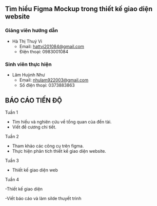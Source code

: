 ## Tìm hiểu Figma Mockup trong thiết kế giao diện website ##
### Giảng viên hướng dẫn ###
- Hà Thị Thuý Vi
  - Email: hattvi201084@gmail.com
  - Điện thoại: 0983001084
### Sinh viên thực hiện ###
- Lâm Huỳnh Như
  - Email: nhulam922003@gmail.com
  - Số điện thoại: 0373883863
## BÁO CÁO TIẾN ĐỘ ##
Tuần 1
- Tìm hiểu và nghiên cứu về tổng quan của đền tài.
- Viết đề cương chi tiết.

Tuần 2
- Tham khảo các công cụ trên figma.
- Thực hiện phân tích thiết kế giao diện website.

Tuần 3
- Thiết kế giao diện web
  
Tuần 4

-Thiết kế giao diện 

-Viết báo cáo và làm silde thuyết trình 
